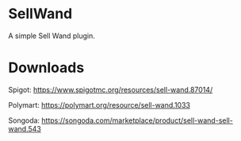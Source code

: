 # SellWand
A simple Sell Wand plugin. 
# Downloads
Spigot: https://www.spigotmc.org/resources/sell-wand.87014/

Polymart: https://polymart.org/resource/sell-wand.1033

Songoda: https://songoda.com/marketplace/product/sell-wand-sell-wand.543
